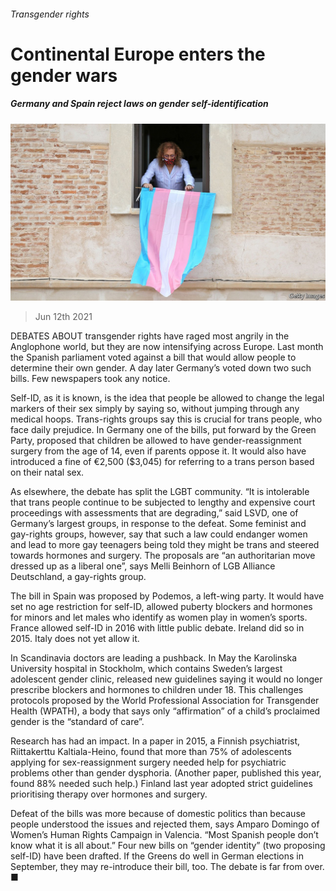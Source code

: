 ###### Transgender rights

# Continental Europe enters the gender wars 

##### Germany and Spain reject laws on gender self-identification 

![image](images/20210612_EUP003_0.jpg) 

> Jun 12th 2021 

DEBATES ABOUT transgender rights have raged most angrily in the Anglophone world, but they are now intensifying across Europe. Last month the Spanish parliament voted against a bill that would allow people to determine their own gender. A day later Germany’s voted down two such bills. Few newspapers took any notice.

Self-ID, as it is known, is the idea that people be allowed to change the legal markers of their sex simply by saying so, without jumping through any medical hoops. Trans-rights groups say this is crucial for trans people, who face daily prejudice. In Germany one of the bills, put forward by the Green Party, proposed that children be allowed to have gender-reassignment surgery from the age of 14, even if parents oppose it. It would also have introduced a fine of €2,500 ($3,045) for referring to a trans person based on their natal sex.


As elsewhere, the debate has split the LGBT community. “It is intolerable that trans people continue to be subjected to lengthy and expensive court proceedings with assessments that are degrading,” said LSVD, one of Germany’s largest groups, in response to the defeat. Some feminist and gay-rights groups, however, say that such a law could endanger women and lead to more gay teenagers being told they might be trans and steered towards hormones and surgery. The proposals are “an authoritarian move dressed up as a liberal one”, says Melli Beinhorn of LGB Alliance Deutschland, a gay-rights group.

The bill in Spain was proposed by Podemos, a left-wing party. It would have set no age restriction for self-ID, allowed puberty blockers and hormones for minors and let males who identify as women play in women’s sports. France allowed self-ID in 2016 with little public debate. Ireland did so in 2015. Italy does not yet allow it.

In Scandinavia doctors are leading a pushback. In May the Karolinska University hospital in Stockholm, which contains Sweden’s largest adolescent gender clinic, released new guidelines saying it would no longer prescribe blockers and hormones to children under 18. This challenges protocols proposed by the World Professional Association for Transgender Health (WPATH), a body that says only “affirmation” of a child’s proclaimed gender is the “standard of care”.

Research has had an impact. In a paper in 2015, a Finnish psychiatrist, Riittakerttu Kaltiala-Heino, found that more than 75% of adolescents applying for sex-reassignment surgery needed help for psychiatric problems other than gender dysphoria. (Another paper, published this year, found 88% needed such help.) Finland last year adopted strict guidelines prioritising therapy over hormones and surgery.

Defeat of the bills was more because of domestic politics than because people understood the issues and rejected them, says Amparo Domingo of Women’s Human Rights Campaign in Valencia. “Most Spanish people don’t know what it is all about.” Four new bills on “gender identity” (two proposing self-ID) have been drafted. If the Greens do well in German elections in September, they may re-introduce their bill, too. The debate is far from over. ■

